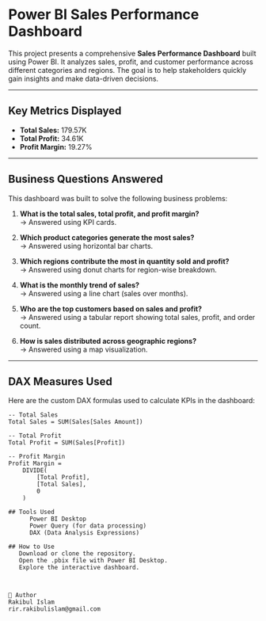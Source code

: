 # Power BI Sales Performance Dashboard

This project presents a comprehensive **Sales Performance Dashboard** built using Power BI. It analyzes sales, profit, and customer performance across different categories and regions. The goal is to help stakeholders quickly gain insights and make data-driven decisions.

---

## Key Metrics Displayed

-  **Total Sales:** 179.57K  
-  **Total Profit:** 34.61K  
-  **Profit Margin:** 19.27%

---

##  Business Questions Answered

This dashboard was built to solve the following business problems:

1.  **What is the total sales, total profit, and profit margin?**  
   → Answered using KPI cards.

2.  **Which product categories generate the most sales?**  
   → Answered using horizontal bar charts.

3.  **Which regions contribute the most in quantity sold and profit?**  
   → Answered using donut charts for region-wise breakdown.

4.  **What is the monthly trend of sales?**  
   → Answered using a line chart (sales over months).

5.  **Who are the top customers based on sales and profit?**  
   → Answered using a tabular report showing total sales, profit, and order count.

6.  **How is sales distributed across geographic regions?**  
   → Answered using a map visualization.

---

##  DAX Measures Used

Here are the custom DAX formulas used to calculate KPIs in the dashboard:

```DAX
-- Total Sales
Total Sales = SUM(Sales[Sales Amount])

-- Total Profit
Total Profit = SUM(Sales[Profit])

-- Profit Margin
Profit Margin = 
    DIVIDE(
        [Total Profit],
        [Total Sales],
        0
    )

## Tools Used
      Power BI Desktop
      Power Query (for data processing)
      DAX (Data Analysis Expressions)

## How to Use
   Download or clone the repository.
   Open the .pbix file with Power BI Desktop.
   Explore the interactive dashboard.



👤 Author
Rakibul Islam
rir.rakibulislam@gmail.com
